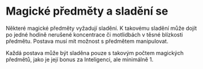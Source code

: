 # Magické předměty a sladění se

Některé magické předměty vyžadují sladění. K takovému sladění může dojít po jedné hodině nerušené koncentrace či motlidbách v těsné blízkosti předmětu. Postava musí mít možnost s předmětem manipulovat.

Každá postava může být sladěna pouze s takovým počtem magických předmětů, jako je její bonus za Inteligenci, ale minimálně 1.

